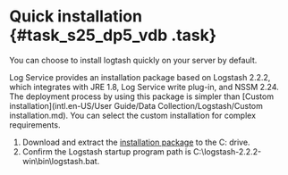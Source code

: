 # Quick installation {#task_s25_dp5_vdb .task}

You can choose to install logtash quickly on your server by default.

Log Service provides an installation package based on Logstash 2.2.2, which integrates with JRE 1.8, Log Service write plug-in, and NSSM 2.24. The deployment process by using this package is simpler than [Custom installation](intl.en-US/User Guide/Data Collection/Logstash/Custom installation.md). You can select the custom installation for complex requirements.

1.   Download and extract the [installation package](http://logservice-resource.oss-cn-shanghai.aliyuncs.com/logstash/logstash-2.2.2-win.zip) to the C: drive. 
2.   Confirm the Logstash startup program path is C:\\logstash-2.2.2-win\\bin\\logstash.bat. 

